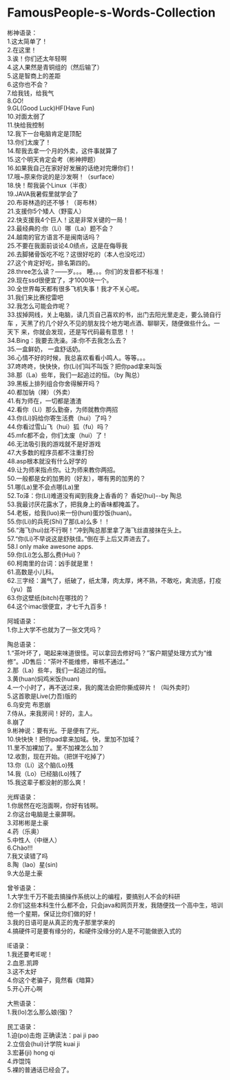 FamousPeople-s-Words-Collection
===============================

彬神语录：  
1.这太简单了！  
2.在这里！  
3.诶！你们还太年轻啊  
4.这人果然是青铜组的（然后输了）  
5.这是智商上的差距  
6.这你也不会？  
7.给我钱，给我气  
8.GO!  
9.GL(Good Luck)HF(Have Fun)  
10.对面太弱了  
11.快给我控制  
12.我下一台电脑肯定是顶配  
13.你们太废了！  
14.帮我去拿一个月的外卖，这件事就算了  
15.这个明天肯定会考（彬神押题）  
16.如果我自己在家好好发展的话绝对完爆你们！  
17.哦~原来你说的是沙发啊！（surface）  
18.快！帮我装个Linux（半夜）  
19.JAVA我暑假里就学会了  
20.布哥林造的还不够！（哥布林）  
21.支援你5个矮人（野蛮人）  
22.快支援我4个巨人！这是非常关键的一局！  
23.最经典的:你（Li）哪（La）题不会？  
24.越南的官方语言不是闽南话吗？  
25.不要在我面前谈论4.0绩点，这是在侮辱我  
26.去脚猪骨饭吃不吃？这很好吃的（本人也没吃过）  
27.这个肯定好吃，排名第四的。  
28.three怎么读？——岁。。。 睡。。。你们的发音都不标准！  
29.现在ssd很便宜了，才1000块一个。  
30.全世界每天都有很多飞机失事！我才不关心呢。  
31.我们来比赛挖雷吧  
32.我怎么可能会炸呢？  
33.拔掉网线，关上电脑，读几页自己喜欢的书，出门去阳光里走走，要么骑自行车
，天黑了约几个好久不见的朋友找个地方喝点酒、聊聊天，随便做些什么。一天下
来，你就会发现，还是写代码最有意思！！  
34.Bing：我要去洗澡。泽:你不去我怎么去？  
35.一盒鲜奶， 一盒舒话奶。  
36.心情不好的时候，我总喜欢看看小鸣人。等等。。。  
37.咚咚咚，快快快，你(Li)们叫不叫饭？把你pad拿来叫饭  
38.那（La）些年，我们一起追过的恒。（by 陶总）  
39.黑板上排列组合你舍得解开吗？  
40.都加钠（辣）（外卖）  
41.有为师在，一切都是渣渣  
42.看你（Li）那么勤奋，为师就教你两招  
43.你(Li)妈给你寄生活费（hui）了吗？  
44.你看过雪山飞（hui）狐（fu）吗？  
45.mfc都不会，你们太废（hui）了！  
46.无法吸引我的游戏就不是好游戏  
47.大多数的程序员都不注重打扮  
48.asp根本就没有什么好学的  
49.让为师来指点你。让为师来教你两招。  
50.一般都是女的加男的（好友），哪有男的加男的？  
51.哪(La)里不会点哪(La)里  
52.To泽：你(Li)难道没有闻到我身上香香的？  香妃(hui)--by 陶总  
53.我最讨厌花露水了，把我身上的香味都掩盖了。  
54.老板，给我(luo)来一份(hun)蛋炒饭(huan)。  
55.你(Li)的兵死(Shi)了那(La)么多！！  
56.“海飞(hui)丝不行啊！”冲到陶总那里拿了海飞丝直接抹在头上。  
57.“你(Li)不早说这是舒肤佳。”倒在手上后又弄进去了。  
58.I only make awesone apps.  
59.你(Li)怎么那么费(Hui)？  
60.柯南里的台词：凶手就是里！  
61.高数是小儿科。  
62.三字经：漏气了，纸破了，纸太薄，肉太厚，烤不熟，不敢吃，禽流感，打疫（yu）苗  
63.你这壁纸(bitch)在哪找的？  
64.这个imac很便宜，才七千九百多！  


阿城语录：    
1.你上大学不也就为了一张文凭吗？    
  
陶总语录：  
1.“茶叶坏了，喝起来味道很怪。可以拿回去修好吗？”客户期望处理方式为“维修”。JD售后：“茶叶不能维修，审核不通过。”  
2.那（La）些年，我们一起追过的恒。  
3.黄(huan)焖鸡米饭(huan)  
4.一个小时了，再不送过来，我的魔法会把你撕成碎片！（叫外卖时）  
5.这首歌是Live(力吾)版的  
6.乌安完 布恩崩  
7.侍从，来我房间！好的，主人。  
8.崩了  
9.彬神说：要有光。于是便有了光。  
10.快快快！把你pad拿来加域。快，里加不加域？  
11.里不加裸加了。里不加裸怎么加？  
12.收割，现在开始。（把饼干吃掉了）  
13.你（Li）这个脑(Lo)残  
14.我（Lo）已经脑(Lo)残了  
15.我这辈子都没射的那么爽！  

光辉语录：  
1.你居然在吃泡面啊，你好有钱啊。  
2.你这台电脑是土豪屏啊。  
3.邓彬彬是土豪  
4.药（乐奥）  
5.中性人（中继人）  
6.Chào!!!  
7.我又读错了吗  
8.陶（lao）星(sin)  
9.大怂是土豪  


曾爷语录：  
1.大学生千万不能去搞操作系统以上的编程，要搞别人不会的科研  
2.你们这些本科生什么都不会，只会java和网页开发，我随便找一个高中生，培训他一个星期，保证比你们做的好！  
3.我的日语可是从真正的鬼子那里学来的  
4.搞硬件可是要有缘分的，和硬件没缘分的人是不可能做嵌入式的  

IE语录：  
1.我还要考IE呢！  
2.血恩.凯蹄  
3.这不太好  
4.你这个老骗子，竟然看《暗算》  
5.开心开心啊  

大熊语录：  
1.我(lo)怎么那么娘(强)？  

民工语录：  
1.迫(po)击炮    正确读法：pai ji pao  
2.立信会(hui)计学院   kuai ji  
3.宏碁(ji)            hong qi  
4.炸馄饨  
5.裸的普通话已经会了。  
























